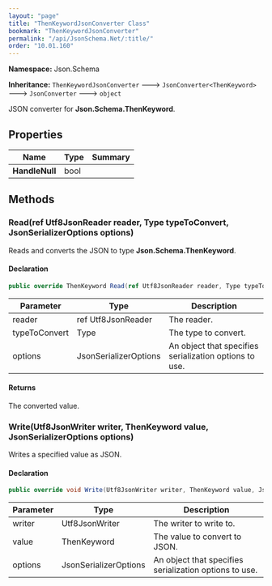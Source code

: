 ```yaml
---
layout: "page"
title: "ThenKeywordJsonConverter Class"
bookmark: "ThenKeywordJsonConverter"
permalink: "/api/JsonSchema.Net/:title/"
order: "10.01.160"
---
```

**Namespace:** Json.Schema

**Inheritance:**
`ThenKeywordJsonConverter`
 🡒 
`JsonConverter<ThenKeyword>`
 🡒 
`JsonConverter`
 🡒 
`object`

JSON converter for **Json.Schema.ThenKeyword**.

## Properties

| Name | Type | Summary |
|---|---|---|
| **HandleNull** | bool |  |

## Methods

### Read(ref Utf8JsonReader reader, Type typeToConvert, JsonSerializerOptions options)

Reads and converts the JSON to type **Json.Schema.ThenKeyword**.

#### Declaration

```c#
public override ThenKeyword Read(ref Utf8JsonReader reader, Type typeToConvert, JsonSerializerOptions options)
```

| Parameter | Type | Description |
|---|---|---|
| reader | ref Utf8JsonReader | The reader. |
| typeToConvert | Type | The type to convert. |
| options | JsonSerializerOptions | An object that specifies serialization options to use. |


#### Returns

The converted value.

### Write(Utf8JsonWriter writer, ThenKeyword value, JsonSerializerOptions options)

Writes a specified value as JSON.

#### Declaration

```c#
public override void Write(Utf8JsonWriter writer, ThenKeyword value, JsonSerializerOptions options)
```

| Parameter | Type | Description |
|---|---|---|
| writer | Utf8JsonWriter | The writer to write to. |
| value | ThenKeyword | The value to convert to JSON. |
| options | JsonSerializerOptions | An object that specifies serialization options to use. |


